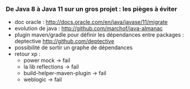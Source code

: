 ### De Java 8 à Java 11 sur un gros projet : les pièges à éviter
- doc oracle : http://docs.oracle.com/en/java/javase/11/migrate
- evolution de java : http://github.com/marchof/java-almanac
- plugin maven/gradle pour définir les dépendances entre packages : deptective http://github.com/deptective
- possibilité de sortir un graphe de dépendances
- retour xp :
	* power mock -> fail
	* la lib reflections -> fail
	* build-helper-maven-plugin -> fail
	* weblogic -> fail